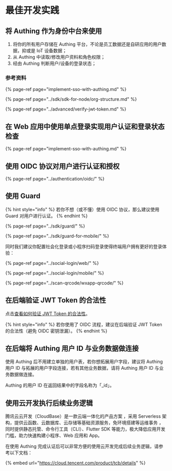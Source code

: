# 最佳开发实践

## 将 Authing 作为身份中台来使用

1. 将你的所有用户存储在 Authing 平台，不论是员工数据还是自研应用的用户数据，抑或是 IoT 设备数据；
2. 从 Authing 中读取/修改用户资料和角色权限；
3. 经由 Authing 判断用户/设备的登录状态；

### 参考资料

{% page-ref page="implement-sso-with-authing.md" %}

{% page-ref page="../sdk/sdk-for-node/org-structure.md" %}

{% page-ref page="../advanced/verify-jwt-token.md" %}

## 在 Web 应用中使用单点登录实现用户认证和登录状态检查

{% page-ref page="implement-sso-with-authing.md" %}

## 使用 OIDC 协议对用户进行认证和授权

{% page-ref page="../authentication/oidc/" %}

## 使用 Guard

{% hint style="info" %}
若你不想（或不懂）使用 OIDC 协议，那么建议使用 Guard 对用户进行认证。
{% endhint %}

{% page-ref page="../sdk/guard/" %}

{% page-ref page="../sdk/guard-for-mobile/" %}

同时我们建议你配置社会化登录或小程序扫码登录使得终端用户拥有更好的登录体验：

{% page-ref page="../social-login/web/" %}

{% page-ref page="../social-login/mobile/" %}

{% page-ref page="../scan-qrcode/wxapp-qrcode/" %}

## 在后端验证 JWT Token 的合法性

点击[查看如何验证 JWT Token 的合法性](../advanced/verify-jwt-token.md#oidc-secret-token)。

{% hint style="info" %}
若你使用了 OIDC 流程，建议在后端验证 JWT Token 的合法性（避免 OIDC 密钥泄漏）。
{% endhint %}

## 在后端将 Authing 用户 ID 与业务数据做连接

使用 Authing 后不用建立单独的用户表，若你想拓展用户字段，建议将 Authing 用户 ID 与拓展的用户字段连接，若有其他业务数据，请将 Authing 用户 ID 与业务数据做连接。

Authing 的用户 ID 在返回结果中的字段名称为「\_id」。

## 使用云开发执行后续业务逻辑

腾讯云云开发（CloudBase）是一款云端一体化的产品方案 ，采用 Serverless 架构，提供云函数、云数据库、云存储等基础资源服务，免环境搭建等运维事务 ，同时提供静态托管、命令行工具（CLI）、Flutter SDK 等能力，极大降低应用开发门槛，助力快速构建小程序、Web 应用和 App。

在使用 Authing 完成认证后可以非常方便的使用云开发完成后续业务逻辑，请参考以下文档：

{% embed url="https://cloud.tencent.com/product/tcb/details" %}

